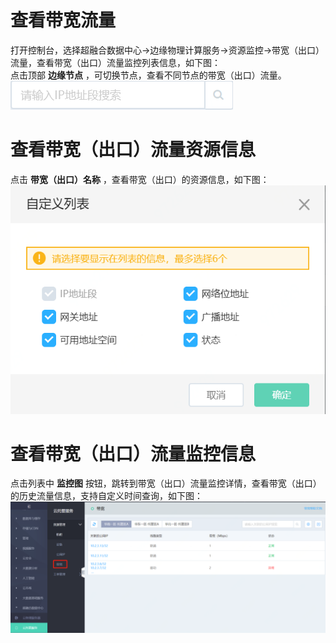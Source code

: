 # 查看带宽流量

打开控制台，选择超融合数据中心->边缘物理计算服务->资源监控->带宽（出口）流量，查看带宽（出口）流量监控列表信息，如下图：</br>
点击顶部 **边缘节点** ，可切换节点，查看不同节点的带宽（出口）流量。
![带宽流量监控列表](https://github.com/jdcloudcom/cn/blob/cn-Cloud-Cabinet-Service/image/Hyper-Converged-IDC/Cloud-Cabinet-Service/CCS017.png)

# 查看带宽（出口）流量资源信息
点击 **带宽（出口）名称** ，查看带宽（出口）的资源信息，如下图：
![带宽流量资源信息](https://github.com/jdcloudcom/cn/blob/cn-Cloud-Cabinet-Service/image/Hyper-Converged-IDC/Cloud-Cabinet-Service/CCS018.png)

# 查看带宽（出口）流量监控信息
点击列表中 **监控图** 按钮，跳转到带宽（出口）流量监控详情，查看带宽（出口）的历史流量信息，支持自定义时间查询，如下图：
![带宽流量监控信息](https://github.com/jdcloudcom/cn/blob/cn-Cloud-Cabinet-Service/image/Hyper-Converged-IDC/Cloud-Cabinet-Service/CCS019.png)
